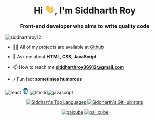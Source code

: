 <h1 align="center"
	>Hi <img src="https://raw.githubusercontent.com/ABSphreak/ABSphreak/master/gifs/Hi.gif" width="30px">, I'm Siddharth Roy
</h1>
<h3 align="center">Front-end developer who aims to write quality code</h3>
<p align="left"> <img src="https://komarev.com/ghpvc/?username=siddharthroy12" alt="siddharthroy12" /> </p>

- 👨‍💻 All of my projects are available at [Github](https://github.com/siddharthroy12?tab=repositories)

- 💬 Ask me about **HTML, CSS, JavaScript**

- 📫 How to reach me **siddharthroy36912@gmail.com**

- ⚡ Fun fact **sometimes humorous**

<p align="left">
	<img src="https://upload.wikimedia.org/wikipedia/commons/thumb/a/a7/React-icon.svg/220px-React-icon.svg.png" alt="react" width="20" height="20"/> <img src="https://raw.githubusercontent.com/github/explore/6c6508f34230f0ac0d49e847a326429eefbfc030/topics/css/css.png" alt="css3" width="20" height="20"/>
	<img src="https://image.flaticon.com/icons/png/512/1216/1216733.png" alt="html5" width="20" height="20"/>
	<img src="https://cdn.iconscout.com/icon/free/png-512/javascript-20-555998.png" alt="javascript" width="20" height="20"/>
</p>

<div align="center">
	<a align="top" href="https://github.com/anuraghazra/github-readme-stats">
		<img src="https://github-readme-stats.vercel.app/api/top-langs/?username=siddharthroy12&theme=dracula&layout=compact&title_color=fff&icon_color=79ff97&text_color=9f9f9f&bg_color=151515" alt="Siddhart's Top Languages" />
	</a>
	<a align="top" href="https://github.com/anuraghazra/github-readme-stats">
		<img align="top" src="https://github-readme-stats.vercel.app/api?username=siddharthroy12&show_icons=true&theme=dracula&title_color=fff&icon_color=79ff97&text_color=9f9f9f&bg_color=151515" alt="Siddharth's GitHub stats" />
	</a>
</div>

<p align="center">
	<a href="https://twitter.com/Siddharth_Roy12" target="blank"><img align="center" src="https://cdn.jsdelivr.net/npm/simple-icons@3.0.1/icons/twitter.svg" alt="paicube" height="20" width="20" /></a>
	<a href="https://instagram.com/siddharthroy12" target="blank"><img align="center" src="https://cdn.jsdelivr.net/npm/simple-icons@3.0.1/icons/instagram.svg" alt="pai_cube" height="20" width="20" /></a>
</p>
